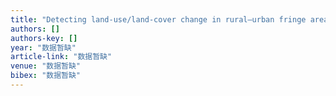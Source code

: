 ```yaml
---
title: "Detecting land-use/land-cover change in rural–urban fringe areas using extended change-vector analysis"
authors: []
authors-key: []
year: "数据暂缺"
article-link: "数据暂缺"
venue: "数据暂缺"
bibex: "数据暂缺"
---
```

